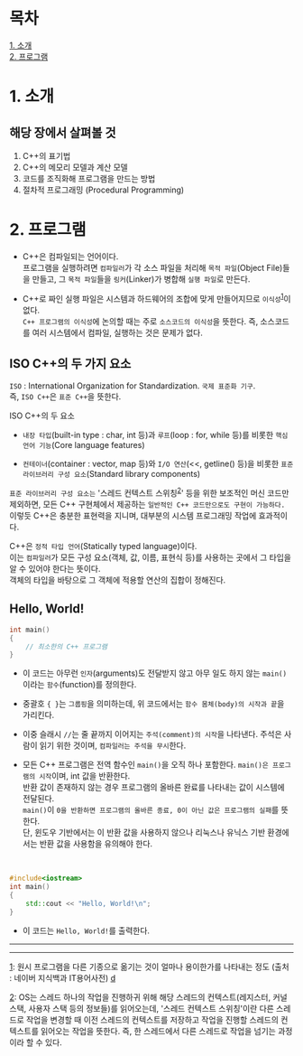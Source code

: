 # 목차
[1. 소개](#1.-소개)  
[2. 프로그램](#2.-프로그램)

# 1. 소개

## 해당 장에서 살펴볼 것
1. C++의 표기법
2. C++의 메모리 모델과 계산 모델
3. 코드를 조직화해 프로그램을 만드는 방법
4. 절차적 프로그래밍 (Procedural Programming)


# 2. 프로그램
 - C++은 컴파일되는 언어이다.  
프로그램을 실행하려면 `컴파일러`가 각 소스 파일을 처리해 `목적 파일`(Object File)들을 만들고, 그 `목적 파일`들을 `링커`(Linker)가 병합해 `실행 파일`로 만든다.  

 - C++로 짜인 실행 파일은 시스템과 하드웨어의 조합에 맞게 만들어지므로 `이식성`<sup id="up1">[1](#down1)</sup>이 없다.  
`C++ 프로그램의 이식성`에 논의할 때는 주로 `소스코드의 이식성`을 뜻한다. 즉, 소스코드를 여러 시스템에서 컴파일, 실행하는 것은 문제가 없다.  

## ISO C++의 두 가지 요소

`ISO` : International Organization for Standardization. `국제 표준화 기구`.  
즉, `ISO C++`은 `표준 C++`을 뜻한다.  

ISO C++의 두 요소
  - `내장 타입`(built-in type : char, int 등)과 `루프`(loop : for, while 등)를 비롯한 `핵심 언어 기능`(Core language features)

  - `컨테이너`(container : vector, map 등)와 `I/O 연산`(<<, getline() 등)을 비롯한 `표준 라이브러리 구성 요소`(Standard library components)

`표준 라이브러리 구성 요소는` '스레드 컨텍스트 스위칭<sup id="up2">[2](#down2)</sup>' 등을 위한 보조적인 머신 코드만 제외하면, 모든 C++ 구현체에서 제공하는 `일반적인 C++ 코드만으로도 구현이 가능하다.`  
이렇듯 C++은 충분한 표현력을 지니며, 대부분의 시스템 프로그래밍 작업에 효과적이다.  

C++은 `정적 타입 언어`(Statically typed language)이다.  
이는 `컴파일러`가 모든 구성 요소(객체, 값, 이름, 표현식 등)를 사용하는 곳에서 그 타입을 알 수 있어야 한다는 뜻이다.  
객체의 타입을 바탕으로 그 객체에 적용할 연산의 집합이 정해진다.

## Hello, World!

```c++
int main()
{ 
    // 최소한의 C++ 프로그램
}
```
 - 이 코드는 아무런 `인자`(arguments)도 전달받지 않고 아무 일도 하지 않는 `main()`이라는 `함수`(function)를 정의한다.  

 - 중괄호 `{ }`는 `그룹핑`을 의미하는데, 위 코드에서는 `함수 몸체(body)의 시작과 끝`을 가리킨다.  

 - 이중 슬래시 `//`는 줄 끝까지 이어지는 `주석(comment)의 시작`을 나타낸다. 주석은 사람이 읽기 위한 것이며, `컴파일러는 주석을 무시`한다.  

 - 모든 C++ 프로그램은 전역 함수인 `main()`을 오직 하나 포함한다. `main()은 프로그램의 시작`이며, int 값을 반환한다.  
 반환 값이 존재하지 않는 경우 프로그램의 올바른 완료를 나타내는 값이 시스템에 전달된다.  
 `main()`이 `0을 반환하면 프로그램의 올바른 종료, 0이 아닌 값은 프로그램의 실패`를 뜻한다.  
 단, 윈도우 기반에서는 이 반환 값을 사용하지 않으나 리눅스나 유닉스 기반 환경에서는 반환 값을 사용함을 유의해야 한다.  

<br>

```C++
#include<iostream>
int main()
{
    std::cout << "Hello, World!\n";
}
```
 - 이 코드는 `Hello, World!`를 출력한다.





---
---
<a name="down1">[1](#up1)</a>: 원시 프로그램을 다른 기종으로 옮기는 것이 얼마나 용이한가를 나타내는 정도 (출처 : 네이버 지식백과 IT용어사전) [d](#up1)  

<a name="down2">[2](#up2)</a>: OS는 스레드 하나의 작업을 진행하귀 위해 해당 스레드의 컨텍스트(레지스터, 커널 스택, 사용자 스택 등의 정보들)를 읽어오는데, '스레드 컨텍스트 스위칭'이란 다른 스레드로 작업을 변경할 때 이전 스레드의 컨텍스트를 저장하고 작업을 진행할 스레드의 컨텍스트를 읽어오는 작업을 뜻한다. 즉, 한 스레드에서 다른 스레드로 작업을 넘기는 과정이라 할 수 있다.  

